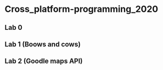 ﻿# Cross_platform-programming_2020
## Lab 0 
## Lab 1 (Boows and cows) 
## Lab 2 (Goodle maps API) 

